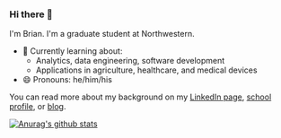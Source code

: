 ### Hi there 👋

I'm Brian. I'm a graduate student at Northwestern.

- 🌱 Currently learning about:
  - Analytics, data engineering, software development
  - Applications in agriculture, healthcare, and medical devices
- 😄 Pronouns: he/him/his

<!-- Badges courtesy of https://github.com/terrytangyuan and https://shields.io/ -->

You can read more about my background on my [LinkedIn page](https://www.linkedin.com/in/brianrice3), [school profile](https://www.mccormick.northwestern.edu/analytics/people/students/class-of-2021/rice-brian.html), or [blog](https://brianrice2.github.io/about.html).

[![Anurag's github stats](https://github-readme-stats.vercel.app/api?username=brianrice2)](https://github.com/anuraghazra/github-readme-stats)
